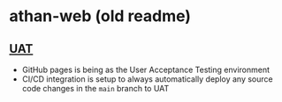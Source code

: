 # athan-web (old readme)

## [UAT](https://ahmednkhan24.github.io/athan-web/)

- GitHub pages is being as the User Acceptance Testing environment
- CI/CD integration is setup to always automatically deploy any source code changes in the `main` branch to UAT
